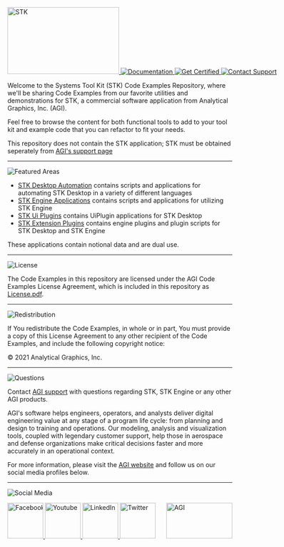 <div align="left">

<p style="white-space: nowrap;">
<a href="STK">
<img src="https://user-images.githubusercontent.com/60275830/96516857-b6c9e100-121c-11eb-9483-773c013d9bd0.PNG" width="250" height="150" alt="STK">
</a>
<a href="https://help.agi.com/stkdevkit/index.htm">
<img src="https://user-images.githubusercontent.com/60275830/96516892-c6e1c080-121c-11eb-9f76-4a98bf8b9134.PNG" alt="Documentation">
</a>
<a href="http://www.agi.com/training-and-certification#cert">
<img src="https://user-images.githubusercontent.com/60275830/96516954-e4168f00-121c-11eb-96b2-719c66cae3a5.PNG" alt="Get Certified">
</a>
<a href="mailto:support@agi.com">
<img src="https://user-images.githubusercontent.com/60275830/96516988-f42e6e80-121c-11eb-8ab1-ca7ed8f110b3.PNG" alt="Contact Support">
</a>
</p>

</div>

Welcome to the Systems Tool Kit (STK) Code Examples Repository, where we'll be sharing Code Examples from our favorite utilities and demonstrations for STK, a commercial software application from Analytical Graphics, Inc. (AGI).

Feel free to browse the content for both functional tools to add to your tool kit and example code that you can refactor to fit your needs.

This repository does not contain the STK application; STK must be obtained seperately from [AGI's support page](https://support.agi.com/downloads)

----

<!--### Featured Examples Areas-->
![Featured Areas](https://user-images.githubusercontent.com/60275830/96517079-1c1dd200-121d-11eb-96d3-3f532d3711c0.PNG)

* [STK Desktop Automation](./StkAutomation) contains scripts and applications for automating STK Desktop in a variety of different languages
* [STK Engine Applications](./StkEngineApplications) contains scripts and applications for utilizing STK Engine
* [STK Ui Plugins](./StkUiPlugins) contains UiPlugin applications for STK Desktop
* [STK Extension Plugins](./StkExtensionPlugins) contains engine plugins and plugin scripts for STK Desktop and STK Engine

These applications contain notional data and are dual use.

----

<!--### License-->
![License](https://user-images.githubusercontent.com/60275830/96517099-263fd080-121d-11eb-84b0-0720d0d3c8e5.PNG)

The Code Examples in this repository are licensed under the AGI Code Examples License Agreement, which is included in this repository as [License.pdf](License.pdf).

----

<!--### Redistribution -->
![Redistribution](https://user-images.githubusercontent.com/60275830/96517116-3061cf00-121d-11eb-8a7b-22a732d64a4f.PNG)

If You redistribute the Code Examples, in whole or in part, You must provide a copy of this License Agreement to any other recipient of the Code Examples, and include the following copyright notice:

© 2021 Analytical Graphics, Inc.

----

<!--### What if I have questions about STK -->
![Questions](https://user-images.githubusercontent.com/60275830/96517136-3b1c6400-121d-11eb-8316-239dfd653c52.PNG)

Contact [AGI support](mail:support@agi.com) with questions regarding STK, STK Engine or any other AGI products.

AGI's software helps engineers, operators, and analysts deliver digital engineering value at any stage of a program life cycle: from planning and design to training and operations. Our modeling, analysis and visualization tools, coupled with legendary customer support, help those in aerospace and defense organizations make critical decisions faster and more accurately in an operational context.


For more information, please visit the [AGI website](https://www.agi.com "AGI's Homepage") and follow us on our social media profiles below.

----

![Social Media](https://user-images.githubusercontent.com/60275830/96517157-453e6280-121d-11eb-8350-0d4ea9aa48d7.PNG)

<div align="left">
<p style="white-space: nowrap;">
<a href="https://www.facebook.com/AnalyticalGraphics">
<img src="https://agi.widen.net/content/ittkxedjpm/jpeg/facebook.png" width="80" height="80" alt="Facebook">
</a>
<a href="https://www.youtube.com/user/AnalyticalGraphics">
<img src="https://agi.widen.net/content/i5vb9swh4e/jpeg/Youtube.png" width="80" height="80" alt="Youtube">
</a>
<a href="https://www.linkedin.com/company/agi?trk=company_logo">
<img src="https://agi.widen.net/content/foz3n4wgkh/jpeg/linkedin.png" width="80" height="80" alt="LinkedIn">
</a>
<a href="https://twitter.com/agitweets">
<img src="https://agi.widen.net/content/xbt8vag5rw/jpeg/twitter.png" width="80" height="80" alt="Twitter">
</a>

<a href="https://www.agi.com">
<img src="https://agi.widen.net/content/nzy6ztl5jb/jpeg/AGI-Logo_2C-K.png" width="148" height="80" alt="AGI" style="float:right">
</a>
</p>
</div>
